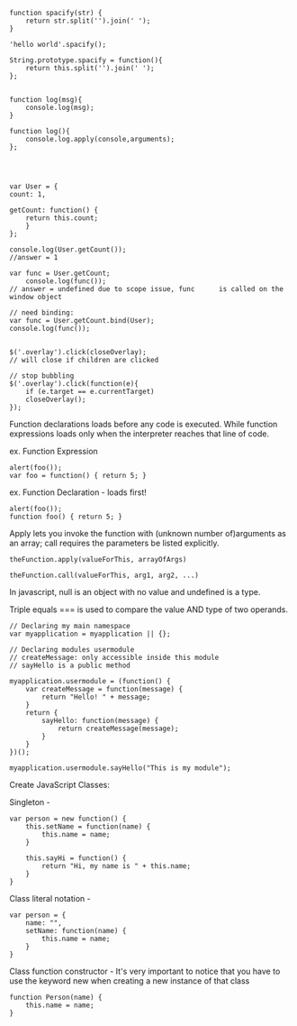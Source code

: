 	function spacify(str) {
  		return str.split('').join(' ');
	}
	
	'hello world'.spacify();
	
	String.prototype.spacify = function(){
  		return this.split('').join(' ');
	};


	function log(msg){
  		console.log(msg);
	}

	function log(){
		console.log.apply(console,arguments);
	};
	
	
		
	
	var User = {
 	count: 1,

  	getCount: function() {
    	return this.count;
  		}
	};

	console.log(User.getCount());
	//answer = 1

	var func = User.getCount;
		console.log(func());
	// answer = undefined due to scope issue, func 		is called on the window object
	
	// need binding:
	var func = User.getCount.bind(User);
	console.log(func());	
	
	
	$('.overlay').click(closeOverlay);
	// will close if children are clicked
	
	// stop bubbling
	$('.overlay').click(function(e){
  		if (e.target == e.currentTarget)
   		closeOverlay();
	});
	
	
Function declarations loads before any code is executed. While function expressions loads only when the interpreter reaches that line of code.

ex. Function Expression

	alert(foo()); 
	var foo = function() { return 5; } 

ex. Function Declaration - loads first!

	alert(foo()); 
	function foo() { return 5; } 
	
Apply lets you invoke the function with (unknown number of)arguments as an array; call requires the parameters be listed explicitly.

	theFunction.apply(valueForThis, arrayOfArgs)

	theFunction.call(valueForThis, arg1, arg2, ...)


In javascript, null is an object with no value and undefined is a type.

Triple equals === is used to compare the value AND type of two operands.

	// Declaring my main namespace
	var myapplication = myapplication || {};

	// Declaring modules usermodule
	// createMessage: only accessible inside this module
	// sayHello is a public method
	
	myapplication.usermodule = (function() {  
    	var createMessage = function(message) {
        	return "Hello! " + message;
    	}
		return {
      		sayHello: function(message) {
          		return createMessage(message);
       		}
      	}
	})();
	
	myapplication.usermodule.sayHello("This is my module");
	
Create JavaScript Classes:

Singleton - 

	var person = new function() {  
    	this.setName = function(name) {
        	this.name = name;
    	}
    	
    	this.sayHi = function() {
        	return "Hi, my name is " + this.name;
    	}
    }
   
Class literal notation - 

	var person = {  
    	name: "",
    	setName: function(name) {
        	this.name = name;
    	}
	}
	
Class function constructor - It's very important to notice that you have to use the keyword new when creating a new instance of that class 

	function Person(name) {  
    	this.name = name;
	}